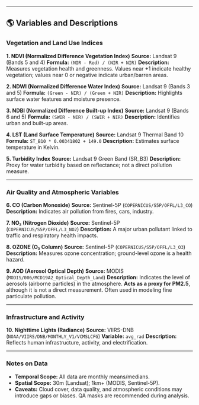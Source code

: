 
---

## 🌎 Variables and Descriptions

### Vegetation and Land Use Indices

**1. NDVI (Normalized Difference Vegetation Index)**
**Source:** Landsat 9 (Bands 5 and 4)
**Formula:** `(NIR - Red) / (NIR + NIR)`
**Description:** Measures vegetation health and greenness. Values near +1 indicate healthy vegetation; values near 0 or negative indicate urban/barren areas.

**2. NDWI (Normalized Difference Water Index)**
**Source:** Landsat 9 (Bands 3 and 5)
**Formula:** `(Green - NIR) / (Green + NIR)`
**Description:** Highlights surface water features and moisture presence.

**3. NDBI (Normalized Difference Built-up Index)**
**Source:** Landsat 9 (Bands 6 and 5)
**Formula:** `(SWIR - NIR) / (SWIR + NIR)`
**Description:** Identifies urban and built-up areas.

**4. LST (Land Surface Temperature)**
**Source:** Landsat 9 Thermal Band 10
**Formula:** `ST_B10 * 0.00341802 + 149.0`
**Description:** Estimates surface temperature in Kelvin.

**5. Turbidity Index**
**Source:** Landsat 9 Green Band (SR\_B3)
**Description:** Proxy for water turbidity based on reflectance; not a direct pollution measure.

---

### Air Quality and Atmospheric Variables

**6. CO (Carbon Monoxide)**
**Source:** Sentinel-5P (`COPERNICUS/S5P/OFFL/L3_CO`)
**Description:** Indicates air pollution from fires, cars, industry.

**7. NO₂ (Nitrogen Dioxide)**
**Source:** Sentinel-5P (`COPERNICUS/S5P/OFFL/L3_NO2`)
**Description:** A major urban pollutant linked to traffic and respiratory health impacts.

**8. OZONE (O₃ Column)**
**Source:** Sentinel-5P (`COPERNICUS/S5P/OFFL/L3_O3`)
**Description:** Measures ozone concentration; ground-level ozone is a health hazard.

**9. AOD (Aerosol Optical Depth)**
**Source:** MODIS (`MODIS/006/MCD19A2_Optical_Depth_Land`)
**Description:** Indicates the level of aerosols (airborne particles) in the atmosphere. **Acts as a proxy for PM2.5**, although it is not a direct measurement. Often used in modeling fine particulate pollution.

---

### Infrastructure and Activity

**10. Nighttime Lights (Radiance)**
**Source:** VIIRS-DNB (`NOAA/VIIRS/DNB/MONTHLY_V1/VCMSLCFG`)
**Variable:** `avg_rad`
**Description:** Reflects human infrastructure, activity, and electrification.

---

### Notes on Data

* **Temporal Scope:** All data are monthly means/medians.
* **Spatial Scope:** 30m (Landsat); 1km+ (MODIS, Sentinel-5P).
* **Caveats:** Cloud cover, data quality, and atmospheric conditions may introduce gaps or biases. QA masks are recommended during analysis.

